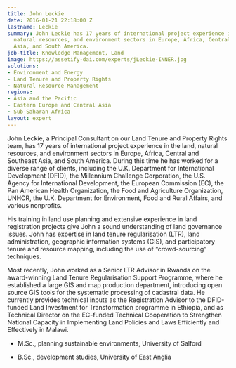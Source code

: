 ```yaml
---
title: John Leckie
date: 2016-01-21 22:18:00 Z
lastname: Leckie
summary: John Leckie has 17 years of international project experience in the land,
  natural resources, and environment sectors in Europe, Africa, Central and Southeast
  Asia, and South America.
job-title: Knowledge Management, Land
image: https://assetify-dai.com/experts/jLeckie-INNER.jpg
solutions:
- Environment and Energy
- Land Tenure and Property Rights
- Natural Resource Management
regions:
- Asia and the Pacific
- Eastern Europe and Central Asia
- Sub-Saharan Africa
layout: expert
---
```


John Leckie, a Principal Consultant on our Land Tenure and Property Rights team, has 17 years of international project experience in the land, natural resources, and environment sectors in Europe, Africa, Central and Southeast Asia, and South America. During this time he has worked for a diverse range of clients, including the U.K. Department for International Development (DFID), the Millennium Challenge Corporation, the U.S. Agency for International Development, the European Commission (EC), the Pan American Health Organization, the Food and Agriculture Organization, UNHCR, the U.K. Department for Environment, Food and Rural Affairs, and various nonprofits.

His training in land use planning and extensive experience in land registration projects give John a sound understanding of land governance issues. John has expertise in land tenure regularisation (LTR), land administration, geographic information systems (GIS), and participatory tenure and resource mapping, including the use of “crowd-sourcing” techniques.

Most recently, John worked as a Senior LTR Advisor in Rwanda on the award-winning Land Tenure Regularisation Support Programme, where he established a large GIS and map production department, introducing open source GIS tools for the systematic processing of cadastral data. He currently provides technical inputs as the Registration Advisor to the DFID-funded Land Investment for Transformation programme in Ethiopia, and as Technical Director on the EC-funded Technical Cooperation to Strengthen National Capacity in Implementing Land Policies and Laws Efficiently and Effectively in Malawi.

* M.Sc., planning sustainable environments, University of Salford

* B.Sc., development studies, University of East Anglia